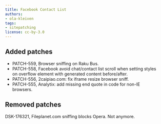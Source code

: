 ```yaml
---
title: Facebook Contact List
authors:
- ola-kleiven
tags:
- sitepatching
license: cc-by-3.0
---
```


## Added patches

- PATCH-559, Browser sniffing on Raku Bus.
- PATCH-558, Facebook avoid chat/contact list scroll when setting styles on overflow element with generated content before/after.
- PATCH-556, 2caipiao.com: fix iframe resize browser sniff.
- PATCH-555, Analytix: add missing end quote in code for non-IE browsers.

## Removed patches

DSK-176321, Fileplanet.com sniffing blocks Opera. Not anymore.
